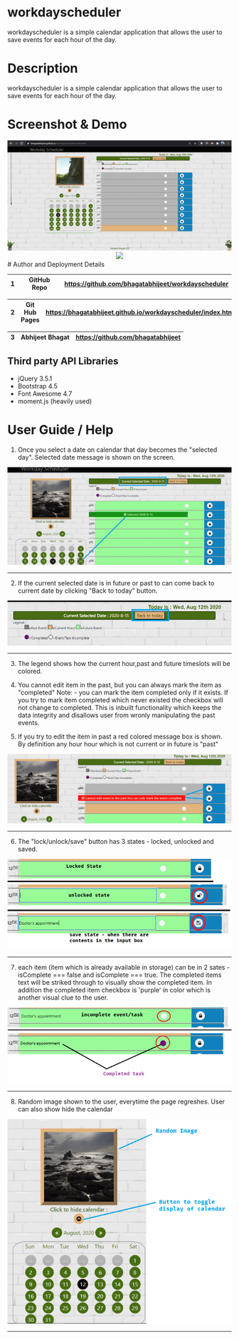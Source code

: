 # workdayscheduler
workdayscheduler is a simple calendar application that allows the user to save events for each hour of the day.

# Description
workdayscheduler is a simple calendar application that allows the user to save events for each hour of the day.

# Screenshot & Demo
<img src="images/full_browser.png"/>
<div align="center">
<img src="images/Workday_Scheduler_demo-min.gif"/>
</div>
# Author and Deployment Details

| 1 | GitHub Repo  | https://github.com/bhagatabhijeet/workdayscheduler |
| ------------- | ------------- | ------------- |


| 2 | Git Hub Pages  | https://bhagatabhijeet.github.io/workdayscheduler/index.html |
| ------------- | ------------- | ------------- |

| 3 | Abhijeet Bhagat   | https://github.com/bhagatabhijeet |
| ------------- | ------------- | ------------- |


## Third party API Libraries

* jQuery 3.5.1
* Bootstrap 4.5
* Font Awesome 4.7
* moment.js (heavily used)

# User Guide / Help
1. Once you select a date on calendar that day becomes the "selected day". Selected date message is shown on the screen. 
<div align="center">
<img src="images/date_selection.png"/>
</div>
<hr/>

2. If the current selected date is in future or past to can come back to current date by clicking "Back to today" button.
<div align="center">
<img src="images/back_to_today.png"/>
</div>
<hr/>

3. The legend shows how the current hour,past and future timeslots will be colored.
</hr>

4. You cannot edit item in the past, but you can always mark the item as "completed"
Note: - you can mark the item completed only if it exists. If you try to mark item completed which never existed the checkbox will not change to completed. This is inbuilt functionality which keeps the data integrity and disallows user from wronly manipulating the past events.
</hr>

5. If you try to edit the item in past a red colored message box is shown. By definition any hour hour which is not current or in future is "past"
<div align="center">
<img src="images/past_event.png"/>
</div>
<hr>

6. The "lock/unlock/save" button has 3 states - locked, unlocked and saved.
<div align="center">
<img src="images/btnState.png"/>
</div>
<hr>

7. each item (item which is already available in storage) can be in 2 sates - isComplete === false and isComplete === true. The completed items text will be striked through to visually show the completed item. In addition the completed item checkbox is 'purple' in color which is another visual clue to the user.
<div align="center">
<img src="images/complete_incomplete.png"/>
</div>
<hr>

8. Random image shown to the user, everytime the page regreshes. User can also show hide the calendar
<div align="center">
<img src="images/random_img.png"/>
</div>
<hr>





